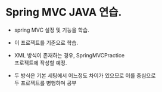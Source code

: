 # Spring MVC JAVA 연습.

* spring MVC 설정 및 기능을 학습.
* 이 프로젝트를 기준으로 학습.
* XML 방식이 존재하는 경우, SpringMVCPractice   
  프로젝트에 작성할 예정.
  
* 두 방식은 기본 세팅에서 어느정도 차이가 있으므로 이를 중심으로  
두 프로젝트를 병행하며 공부